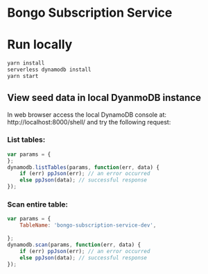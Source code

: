 # Bongo Subscription Service

# Run locally

```bash
yarn install
serverless dynamodb install
yarn start
```

## View seed data in local DyanmoDB instance
In web browser access the local DynamoDB console at: http://localhost:8000/shell/
and try the following request:

### List tables:
```javascript
var params = {
};
dynamodb.listTables(params, function(err, data) {
    if (err) ppJson(err); // an error occurred
    else ppJson(data); // successful response
});
```

### Scan entire table:
```javascript
var params = {
    TableName: 'bongo-subscription-service-dev',
   
};
dynamodb.scan(params, function(err, data) {
    if (err) ppJson(err); // an error occurred
    else ppJson(data); // successful response
});
```